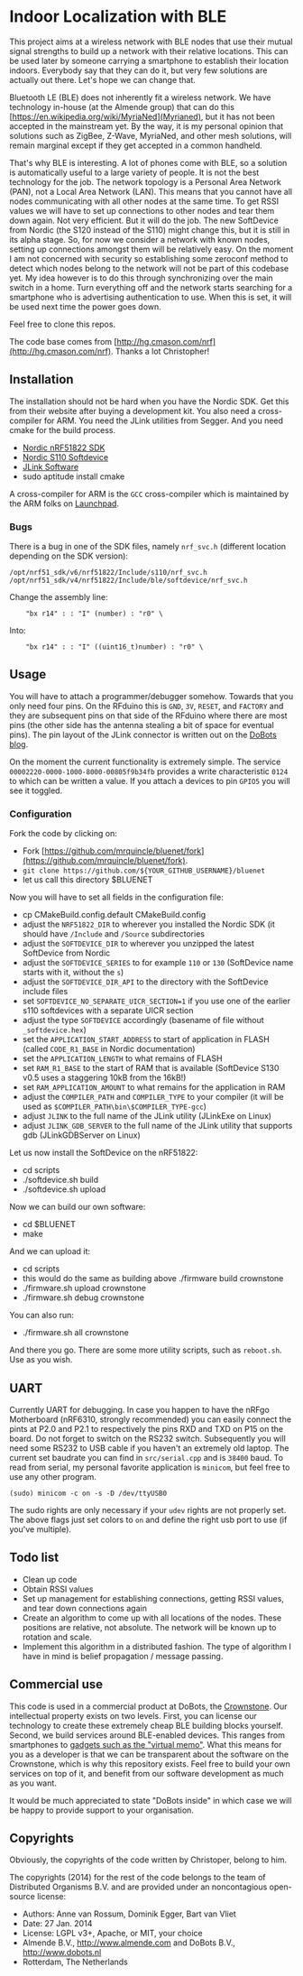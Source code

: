 # Indoor Localization with BLE

This project aims at a wireless network with BLE nodes that use their mutual signal strengths to build up a network with their relative locations. This can be used later by someone carrying a smartphone to establish their location indoors. Everybody say that they can do it, but very few solutions are actually out there. Let's hope we can change that.

Bluetooth LE (BLE) does not inherently fit a wireless network. We have technology in-house (at the Almende group) that can do this [https://en.wikipedia.org/wiki/MyriaNed](Myrianed), but it has not been accepted in the mainstream yet. By the way, it is my personal opinion that solutions such as ZigBee, Z-Wave, MyriaNed, and other mesh solutions, will remain marginal except if they get accepted in a common handheld.

That's why BLE is interesting. A lot of phones come with BLE, so a solution is automatically useful to a large variety of people. It is not the best technology for the job. The network topology is a Personal Area Network (PAN), not a Local Area Network (LAN). This means that you cannot have all nodes communicating with all other nodes at the same time. To get RSSI values we will have to set up connections to other nodes and tear them down again. Not very efficient. But it will do the job. The new SoftDevice from Nordic (the S120 instead of the S110) might change this, but it is still in its alpha stage. So, for now we consider a network with known nodes, setting up connections amongst them will be relatively easy. On the moment I am not concerned with security so establishing some zeroconf method to detect which nodes belong to the network will not be part of this codebase yet. My idea however is to do this through synchronizing over the main switch in a home. Turn everything off and the network starts searching for a smartphone who is advertising authentication to use. When this is set, it will be used next time the power goes down. 

Feel free to clone this repos.

The code base comes from [http://hg.cmason.com/nrf](http://hg.cmason.com/nrf). Thanks a lot Christopher!

## Installation

The installation should not be hard when you have the Nordic SDK. Get this from their website after buying a development kit. You also need a cross-compiler for ARM. You need the JLink utilities from Segger. And you need cmake for the build process.

* [Nordic nRF51822 SDK](https://www.nordicsemi.com/eng/Products/Bluetooth-R-low-energy/nRF51822)
* [Nordic S110 Softdevice](http://www.nordicsemi.com/eng/Products/S110-SoftDevice-v7.0)
* [JLink Software](http://www.segger.com/jlink-software.html)
* sudo aptitude install cmake

A cross-compiler for ARM is the `GCC` cross-compiler which is maintained by the ARM folks on [Launchpad](https://launchpad.net/gcc-arm-embedded/4.8/4.8-2014-q3-update/+download/gcc-arm-none-eabi-4_8-2014q3-20140805-src.tar.bz2).

### Bugs

There is a bug in one of the SDK files, namely `nrf_svc.h` (different location depending on the SDK version):

    /opt/nrf51_sdk/v6/nrf51822/Include/s110/nrf_svc.h
    /opt/nrf51_sdk/v4/nrf51822/Include/ble/softdevice/nrf_svc.h

Change the assembly line:

        "bx r14" : : "I" (number) : "r0" \

Into:

        "bx r14" : : "I" ((uint16_t)number) : "r0" \

## Usage

You will have to attach a programmer/debugger somehow. Towards that you only need four pins. On the RFduino this is `GND`, `3V`, `RESET`, and `FACTORY` and they are subsequent pins on that side of the RFduino where there are most pins (the other side has the antenna stealing a bit of space for eventual pins). The pin layout of the JLink connector is written out on the [DoBots blog](http://dobots.nl/2014/03/05/rfduino-without-rfduino-code/).

On the moment the current functionality is extremely simple. The service `00002220-0000-1000-8000-00805f9b34fb` provides a write characteristic `0124` to which can be written a value. If you attach a devices to pin `GPIO5` you will see it toggled.

### Configuration

Fork the code by clicking on:

* Fork [https://github.com/mrquincle/bluenet/fork](https://github.com/mrquincle/bluenet/fork).
* `git clone https://github.com/${YOUR_GITHUB_USERNAME}/bluenet`
* let us call this directory $BLUENET

Now you will have to set all fields in the configuration file:

* cp CMakeBuild.config.default CMakeBuild.config
* adjust the `NRF51822_DIR` to wherever you installed the Nordic SDK (it should have `/Include` and `/Source` subdirectories
* adjust the `SOFTDEVICE_DIR` to wherever you unzipped the latest SoftDevice from Nordic
* adjust the `SOFTDEVICE_SERIES` to for example `110` or `130` (SoftDevice name starts with it, without the `s`)
* adjust the `SOFTDEVICE_DIR_API` to the directory with the SoftDevice include files
* set `SOFTDEVICE_NO_SEPARATE_UICR_SECTION=1` if you use one of the earlier s110 softdevices with a separate UICR section
* adjust the type `SOFTDEVICE` accordingly (basename of file without `_softdevice.hex`)
* set the `APPLICATION_START_ADDRESS` to start of application in FLASH (called `CODE_R1_BASE` in Nordic documentation)
* set the `APPLICATION_LENGTH` to what remains of FLASH 
* set `RAM_R1_BASE` to the start of RAM that is available (SoftDevice S130 v0.5 uses a staggering 10kB from the 16kB!)
* set `RAM_APPLICATION_AMOUNT` to what remains for the application in RAM
* adjust the `COMPILER_PATH` and `COMPILER_TYPE` to your compiler (it will be used as `$COMPILER_PATH\bin\$COMPILER_TYPE-gcc`)
* adjust `JLINK` to the full name of the JLink utility (JLinkExe on Linux)
* adjust `JLINK_GDB_SERVER` to the full name of the JLink utility that supports gdb (JLinkGDBServer on Linux)

Let us now install the SoftDevice on the nRF51822:

* cd scripts
* ./softdevice.sh build
* ./softdevice.sh upload

Now we can build our own software:

* cd $BLUENET
* make

And we can upload it:

* cd scripts
* this would do the same as building above ./firmware build crownstone
* ./firmware.sh upload crownstone
* ./firmware.sh debug crownstone

You can also run:

* ./firmware.sh all crownstone

And there you go. There are some more utility scripts, such as `reboot.sh`. Use as you wish. 

## UART

Currently UART for debugging. In case you happen to have the nRFgo Motherboard (nRF6310, strongly recommended) you can 
easily connect the pints at P2.0 and P2.1 to respectively the pins RXD and TXD on P15 on the board. Do not forget to
switch on the RS232 switch. Subsequently you will need some RS232 to USB cable if you haven't an extremely old laptop.
The current set baudrate you can find in `src/serial.cpp` and is `38400` baud. To read from serial, my personal 
favorite application is  `minicom`, but feel free to use any other program.

    (sudo) minicom -c on -s -D /dev/ttyUSB0

The sudo rights are only necessary if your `udev` rights are not properly set. The above flags just set colors to `on`
and define the right usb port to use (if you've multiple).

## Todo list

* Clean up code
* Obtain RSSI values
* Set up management for establishing connections, getting RSSI values, and tear down connections again
* Create an algorithm to come up with all locations of the nodes. These positions are relative, not absolute. The network will be known up to rotation and scale.
* Implement this algorithm in a distributed fashion. The type of algorithm I have in mind is belief propagation / message passing.

## Commercial use

This code is used in a commercial product at DoBots, the [Crownstone](http://dobots.nl/products/crownstone). Our intellectual property exists on two levels. First, you can license our technology to create these extremely cheap BLE building blocks yourself. Second, we build services around BLE-enabled devices. This ranges from smartphones to [gadgets such as the "virtual memo"](http://dobots.nl/2014/07/15/ble-dobeacon-a-virtual-memo/). What this means for you as a developer is that we can be transparent about the software on the Crownstone, which is why this repository exists. Feel free to build your own services on top of it, and benefit from our software development as much as you want. 

It would be much appreciated to state "DoBots inside" in which case we will be happy to provide support to your organisation.

## Copyrights

Obviously, the copyrights of the code written by Christoper, belong to him.

The copyrights (2014) for the rest of the code belongs to the team of Distributed Organisms B.V. and are provided under an noncontagious open-source license:

* Authors: Anne van Rossum, Dominik Egger, Bart van Vliet
* Date: 27 Jan. 2014
* License: LGPL v3+, Apache, or MIT, your choice
* Almende B.V., http://www.almende.com and DoBots B.V., http://www.dobots.nl
* Rotterdam, The Netherlands


